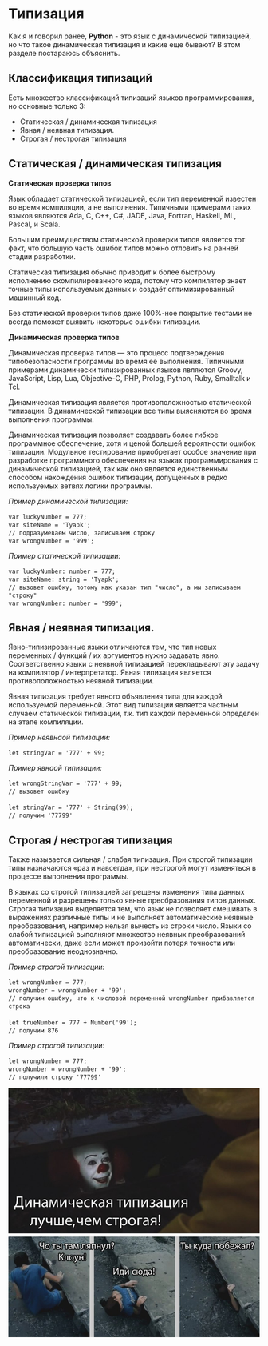 # Типизация 

Как я и говорил ранее, **Python** - это язык с динамической типизацией, но что такое динамическая типизация и какие еще бывают? В этом разделе постараюсь объяснить.

## Классификация типизаций

Есть множество классификаций типизаций языков программирования, но основные только 3:
- Статическая / динамическая типизация
- Явная / неявная типизация.
- Строгая / нестрогая типизация

## Статическая / динамическая типизация

**Статическая проверка типов**

Язык обладает статической типизацией, если тип переменной известен во время компиляции, а не выполнения. Типичными примерами таких языков являются Ada, C, C++, C#, JADE, Java, Fortran, Haskell, ML, Pascal, и Scala.

Большим преимуществом статической проверки типов является тот факт, что большую часть ошибок типов можно отловить на ранней стадии разработки.

Статическая типизация обычно приводит к более быстрому исполнению скомпилированного кода, потому что компилятор знает точные типы используемых данных и создаёт оптимизированный машинный код.

Без статической проверки типов даже 100%-ное покрытие тестами не всегда поможет выявить некоторые ошибки типизации.

**Динамическая проверка типов**

Динамическая проверка типов — это процесс подтверждения типобезопасности программы во время её выполнения. Типичными примерами динамически типизированных языков являются Groovy, JavaScript, Lisp, Lua, Objective-C, PHP, Prolog, Python, Ruby, Smalltalk и Tcl.

Динамическая типизация является противоположностью статической типизации. В динамической типизации все типы выясняются во время выполнения программы.

Динамическая типизация позволяет создавать более гибкое программное обеспечение, хотя и ценой большей вероятности ошибок типизации. Модульное тестирование приобретает особое значение при разработке программного обеспечения на языках программирования с динамической типизацией, так как оно является единственным способом нахождения ошибок типизации, допущенных в редко используемых ветвях логики программы.

*Пример динамической типизации:*

    var luckyNumber = 777; 
    var siteName = 'Tyapk';
    // подразумеваем число, записываем строку
    var wrongNumber = '999';
  
*Пример статической типизации:*

    var luckyNumber: number = 777;
    var siteName: string = 'Tyapk';
    // вызовет ошибку, потому как указан тип "число", а мы записываем "строку"
    var wrongNumber: number = '999';

## Явная / неявная типизация.

Явно-типизированные языки отличаются тем, что тип новых переменных / функций / их аргументов нужно задавать явно. Соответственно языки с неявной типизацией перекладывают эту задачу на компилятор / интерпретатор. Явная типизация является противоположностью неявной типизации.

Явная типизация требует явного объявления типа для каждой используемой переменной. Этот вид типизации является частным случаем статической типизации, т.к. тип каждой переменной определен на этапе компиляции.

*Пример неявнаой типизации:*

    let stringVar = '777' + 99;

*Пример явнаой типизации:*

    let wrongStringVar = '777' + 99;
    // вызовет ошибку

    let stringVar = '777' + String(99);
    // получим '77799'

## Строгая / нестрогая типизация

Также называется сильная / слабая типизация. При строгой типизации типы назначаются «раз и навсегда», при нестрогой могут изменяться в процессе выполнения программы.

В языках со строгой типизацией запрещены изменения типа данных переменной и разрешены только явные преобразования типов данных. Строгая типизация выделяется тем, что язык не позволяет смешивать в выражениях различные типы и не выполняет автоматические неявные преобразования, например нельзя вычесть из строки число. Языки со слабой типизацией выполняют множество неявных преобразований автоматически, даже если может произойти потеря точности или преобразование неоднозначно.

*Пример строгой типизации:*

    let wrongNumber = 777; 
    wrongNumber = wrongNumber + '99';
    // получим ошибку, что к числовой переменной wrongNumber прибавляется строка

    let trueNumber = 777 + Number('99');
    // получим 876

*Пример строгой типизации:*

    let wrongNumber = 777;
    wrongNumber = wrongNumber + '99';
    // получили строку '77799'

![Clown](../images/mem-4.jpg)